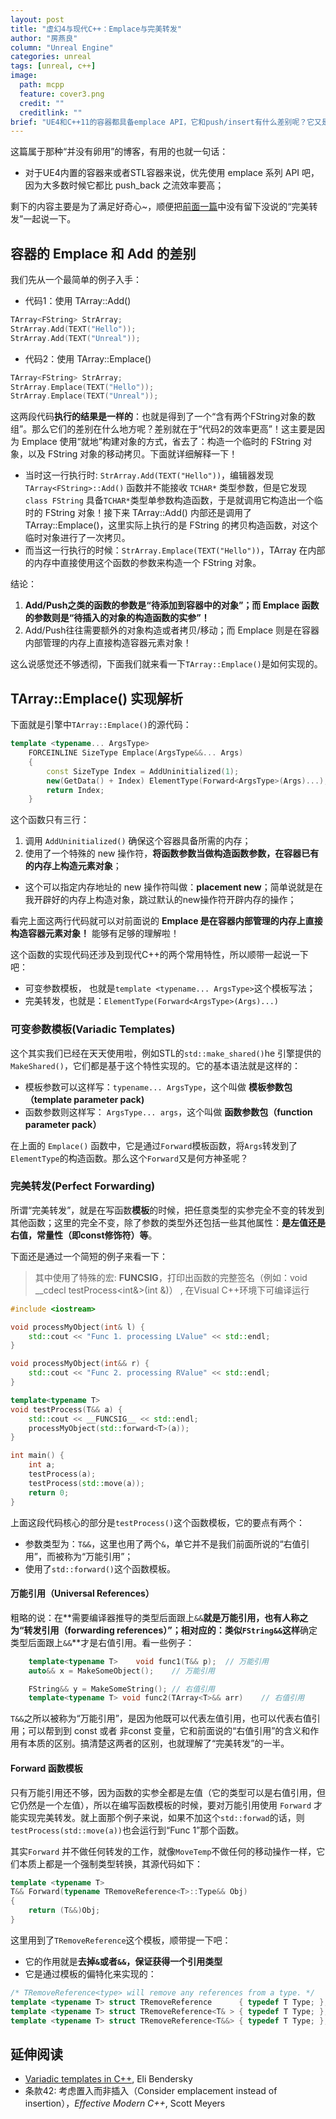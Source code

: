 ```yaml
---
layout: post
title: "虚幻4与现代C++：Emplace与完美转发"
author: "房燕良"
column: "Unreal Engine"
categories: unreal
tags: [unreal, c++]
image:
  path: mcpp
  feature: cover3.png
  credit: ""
  creditlink: ""
brief: "UE4和C++11的容器都具备emplace API，它和push/insert有什么差别呢？它又是如何实现的呢？"
---
```


这篇属于那种“并没有卵用”的博客，有用的也就一句话：
* 对于UE4内置的容器来或者STL容器来说，优先使用 emplace 系列 API 吧，因为大多数时候它都比 push_back 之流效率要高；  

剩下的内容主要是为了满足好奇心~，顺便把[前面一篇](http://neil3d.gitee.io/unreal/mcpp-move.html)中没有留下没说的“完美转发”一起说一下。

## 容器的 Emplace 和 Add 的差别

我们先从一个最简单的例子入手：

- 代码1：使用 TArray::Add()
```cpp
TArray<FString> StrArray;
StrArray.Add(TEXT("Hello"));
StrArray.Add(TEXT("Unreal"));
```

- 代码2：使用 TArray::Emplace()
```cpp
TArray<FString> StrArray;
StrArray.Emplace(TEXT("Hello"));
StrArray.Emplace(TEXT("Unreal"));
```

这两段代码**执行的结果是一样的**：也就是得到了一个“含有两个FString对象的数组”。那么它们的差别在什么地方呢？差别就在于“代码2的效率更高”！这主要是因为 Emplace 使用“就地”构建对象的方式，省去了：构造一个临时的 FString 对象，以及 FString 对象的移动拷贝。下面就详细解释一下！

- 当时这一行执行时: `StrArray.Add(TEXT("Hello"))`，编辑器发现 `TArray<FString>::Add()` 函数并不能接收 `TCHAR*` 类型参数，但是它发现 `class FString` 具备`TCHAR*`类型单参数构造函数，于是就调用它构造出一个临时的 FString 对象！接下来 TArray::Add() 内部还是调用了 TArray::Emplace()，这里实际上执行的是 FString 的拷贝构造函数，对这个临时对象进行了一次拷贝。
- 而当这一行执行的时候：`StrArray.Emplace(TEXT("Hello"))`，TArray 在内部的内存中直接使用这个函数的参数来构造一个 FString 对象。

结论：

1. **Add/Push之类的函数的参数是“待添加到容器中的对象”；而 Emplace 函数的参数则是“待插入的对象的构造函数的实参”！**
2. Add/Push往往需要额外的对象构造或者拷贝/移动；而 Emplace 则是在容器内部管理的内存上直接构造容器元素对象！

这么说感觉还不够透彻，下面我们就来看一下`TArray::Emplace()`是如何实现的。

## TArray::Emplace() 实现解析

下面就是引擎中`TArray::Emplace()`的源代码：

```cpp
template <typename... ArgsType>
	FORCEINLINE SizeType Emplace(ArgsType&&... Args)
	{
		const SizeType Index = AddUninitialized(1);
		new(GetData() + Index) ElementType(Forward<ArgsType>(Args)...);
		return Index;
	}
```

这个函数只有三行：
1. 调用 `AddUninitialized()` 确保这个容器具备所需的内存；
2. 使用了一个特殊的 new 操作符，**将函数参数当做构造函数参数，在容器已有的内存上构造元素对象**；
  * 这个可以指定内存地址的 new 操作符叫做：**placement new**；简单说就是在我开辟好的内存上构造对象，跳过默认的new操作符开辟内存的操作；

看完上面这两行代码就可以对前面说的 **Emplace 是在容器内部管理的内存上直接构造容器元素对象！** 能够有足够的理解啦！

这个函数的实现代码还涉及到现代C++的两个常用特性，所以顺带一起说一下吧：
- 可变参数模板， 也就是`template <typename... ArgsType>`这个模板写法；
- 完美转发，也就是：`ElementType(Forward<ArgsType>(Args)...)`

### 可变参数模板(Variadic Templates)

这个其实我们已经在天天使用啦，例如STL的`std::make_shared()`he 引擎提供的`MakeShared()`，它们都是基于这个特性实现的。它的基本语法就是这样的：

- 模板参数可以这样写：`typename... ArgsType`，这个叫做 **模板参数包（template parameter pack)**
- 函数参数则这样写： `ArgsType... args`，这个叫做 **函数参数包（function parameter pack）**

在上面的 `Emplace()` 函数中，它是通过`Forward`模板函数，将`Args`转发到了`ElementType`的构造函数。那么这个`Forward`又是何方神圣呢？

### 完美转发(Perfect Forwarding)

所谓“完美转发”，就是在写函数**模板**的时候，把任意类型的实参完全不变的转发到其他函数；这里的完全不变，除了参数的类型外还包括一些其他属性：**是左值还是右值，常量性（即const修饰符）等**。

下面还是通过一个简短的例子来看一下：
> 其中使用了特殊的宏: __FUNCSIG__，打印出函数的完整签名（例如：void __cdecl testProcess<int&>(int &)） , 在Visual C++环境下可编译运行

```cpp
#include <iostream>

void processMyObject(int& l) {
	std::cout << "Func 1. processing LValue" << std::endl;
}

void processMyObject(int&& r) {
	std::cout << "Func 2. processing RValue" << std::endl;
}

template<typename T>
void testProcess(T&& a) {
	std::cout << __FUNCSIG__ << std::endl;
	processMyObject(std::forward<T>(a));
}

int main() {
	int a;
	testProcess(a);
	testProcess(std::move(a));
	return 0;
}
```

上面这段代码核心的部分是`testProcess()`这个函数模板，它的要点有两个：
* 参数类型为：`T&&`，这里也用了两个`&`，单它并不是我们前面所说的“右值引用”，而被称为“万能引用”；
* 使用了`std::forward()`这个函数模板。

#### 万能引用（Universal References）

粗略的说：在**需要编译器推导的类型后面跟上`&&`**就是万能引用，也有人称之为“转发引用（forwarding references）”；相对应的：类似`FString&&`这样**确定类型后面跟上`&&`**才是右值引用。看一些例子：

```cpp
	template<typename T>	void func1(T&& p);	// 万能引用
	auto&& x = MakeSomeObject();	// 万能引用

	FString&& y = MakeSomeString();	// 右值引用
	template<typename T> void func2(TArray<T>&& arr)	// 右值引用
```

`T&&`之所以被称为“万能引用”，是因为他既可以代表左值引用，也可以代表右值引用；可以帮到到 const 或者 非const 变量，它和前面说的“右值引用”的含义和作用有本质的区别。搞清楚这两者的区别，也就理解了“完美转发”的一半。

#### Forward 函数模板

只有万能引用还不够，因为函数的实参全都是左值（它的类型可以是右值引用，但它仍然是一个左值），所以在编写函数模板的时候，要对万能引用使用 `Forward` 才能实现完美转发。就上面那个例子来说，如果不加这个`std::forwad`的话，则`testProcess(std::move(a))`也会运行到“Func 1”那个函数。

其实`Forward` 并不做任何转发的工作，就像`MoveTemp`不做任何的移动操作一样，它们本质上都是一个强制类型转换，其源代码如下：

```cpp
template <typename T>
T&& Forward(typename TRemoveReference<T>::Type&& Obj)
{
	return (T&&)Obj;
}
```

这里用到了`TRemoveReference`这个模板，顺带提一下吧：
- 它的作用就是**去掉`&`或者`&&`，保证获得一个引用类型**
- 它是通过模板的偏特化来实现的：

```cpp
/* TRemoveReference<type> will remove any references from a type. */
template <typename T> struct TRemoveReference      { typedef T Type; };
template <typename T> struct TRemoveReference<T& > { typedef T Type; };
template <typename T> struct TRemoveReference<T&&> { typedef T Type; };
```

## 延伸阅读

- [Variadic templates in C++](https://eli.thegreenplace.net/2014/variadic-templates-in-c/), Eli Bendersky
- 条款42: 考虑置入而非插入（Consider emplacement instead of insertion），*Effective Modern C++*, Scott Meyers